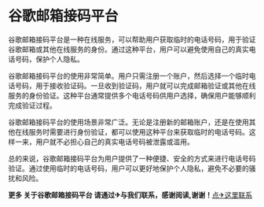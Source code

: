 # 谷歌邮箱接码平台

谷歌邮箱接码平台是一种在线服务，可以帮助用户获取临时的电话号码，用于验证谷歌邮箱或其他在线服务的身份。通过这种平台，用户可以避免使用自己的真实电话号码，保护个人隐私。

谷歌邮箱接码平台的使用非常简单。用户只需注册一个账户，然后选择一个临时电话号码，用于接收验证码。一旦收到验证码，用户就可以完成邮箱验证或其他在线服务的身份验证。这种平台通常提供多个电话号码供用户选择，确保用户能够顺利完成验证过程。

谷歌邮箱接码平台的使用场景非常广泛。无论是注册新的邮箱账户，还是在使用其他在线服务时需要进行身份验证，都可以使用这种平台来获取临时的电话号码。这样一来，用户就不必担心自己的真实电话号码被泄露或滥用。

总的来说，谷歌邮箱接码平台为用户提供了一种便捷、安全的方式来进行电话号码验证。通过使用临时的电话号码，用户可以更好地保护个人隐私，避免不必要的骚扰和风险。

**更多 关于谷歌邮箱接码平台 请通过✈与我们联系，感谢阅读,谢谢！**[点✈这里联系](https://t.me/lm66bot)